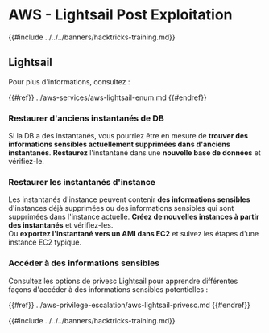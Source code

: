# AWS - Lightsail Post Exploitation

{{#include ../../../banners/hacktricks-training.md}}

## Lightsail

Pour plus d'informations, consultez :

{{#ref}}
../aws-services/aws-lightsail-enum.md
{{#endref}}

### Restaurer d'anciens instantanés de DB

Si la DB a des instantanés, vous pourriez être en mesure de **trouver des informations sensibles actuellement supprimées dans d'anciens instantanés**. **Restaurez** l'instantané dans une **nouvelle base de données** et vérifiez-le.

### Restaurer les instantanés d'instance

Les instantanés d'instance peuvent contenir **des informations sensibles** d'instances déjà supprimées ou des informations sensibles qui sont supprimées dans l'instance actuelle. **Créez de nouvelles instances à partir des instantanés** et vérifiez-les.\
Ou **exportez l'instantané vers un AMI dans EC2** et suivez les étapes d'une instance EC2 typique.

### Accéder à des informations sensibles

Consultez les options de privesc Lightsail pour apprendre différentes façons d'accéder à des informations sensibles potentielles :

{{#ref}}
../aws-privilege-escalation/aws-lightsail-privesc.md
{{#endref}}

{{#include ../../../banners/hacktricks-training.md}}
